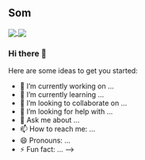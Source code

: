 


## Som

<a href="https://github.com/Emmet-Allen/github-readme-stats">
  <img align="center" src="https://github-readme-stats.vercel.app/api?username=Emmet-Allen&count_private=true&theme=tokyonight&show_icons=true" />
</a>
<a href="https://github.com/anuraghazra/github-readme-stats">
  <img align="center" src="https://github-readme-stats.vercel.app/api/top-langs/?username=Emmet-Allen&theme=tokyonight" />
</a>

### Hi there 👋

Here are some ideas to get you started:

- 🔭 I’m currently working on ...
- 🌱 I’m currently learning ...
- 👯 I’m looking to collaborate on ...
- 🤔 I’m looking for help with ...
- 💬 Ask me about ...
- 📫 How to reach me: ...
- 😄 Pronouns: ...
- ⚡ Fun fact: ...
-->
